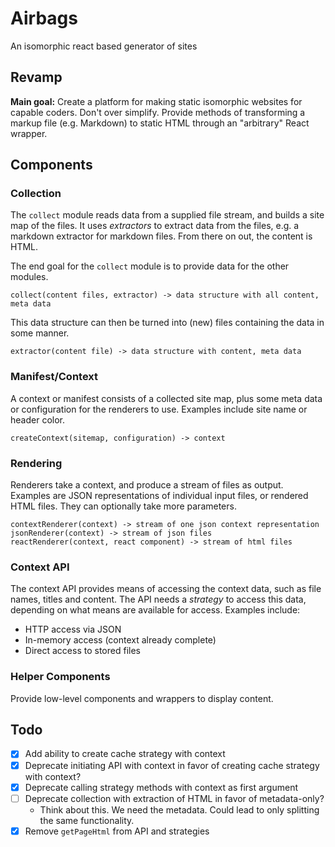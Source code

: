 # Airbags

An isomorphic react based generator of sites

## Revamp

**Main goal:** Create a platform for making static isomorphic websites for
capable coders. Don't over simplify. Provide methods of transforming a markup
file (e.g. Markdown) to static HTML through an "arbitrary" React wrapper.

## Components

### Collection

The `collect` module reads data from a supplied file stream, and builds a site
map of the files. It uses *extractors* to extract data from the files, e.g. a
markdown extractor for markdown files. From there on out, the content is HTML.

The end goal for the `collect` module is to provide data for the other modules.

```
collect(content files, extractor) -> data structure with all content, meta data
```

This data structure can then be turned into (new) files containing the data
in some manner.

```
extractor(content file) -> data structure with content, meta data
```

### Manifest/Context

A context or manifest consists of a collected site map, plus some meta data or
configuration for the renderers to use. Examples include site name or header
color.

```
createContext(sitemap, configuration) -> context
```

### Rendering

Renderers take a context, and produce a stream of files as output. Examples are
JSON representations of individual input files, or rendered HTML files. They can
optionally take more parameters.

```
contextRenderer(context) -> stream of one json context representation
jsonRenderer(context) -> stream of json files
reactRenderer(context, react component) -> stream of html files
```

### Context API

The context API provides means of accessing the context data, such as file
names, titles and content. The API needs a *strategy* to access this data,
depending on what means are available for access. Examples include:

 - HTTP access via JSON
 - In-memory access (context already complete)
 - Direct access to stored files

### Helper Components

Provide low-level components and wrappers to display content.


## Todo

 - [x] Add ability to create cache strategy with context
 - [x] Deprecate initiating API with context in favor of creating cache strategy with context?
 - [x] Deprecate calling strategy methods with context as first argument
 - [ ] Deprecate collection with extraction of HTML in favor of metadata-only?
   - Think about this. We need the metadata. Could lead to only splitting the same functionality.
 - [x] Remove `getPageHtml` from API and strategies
